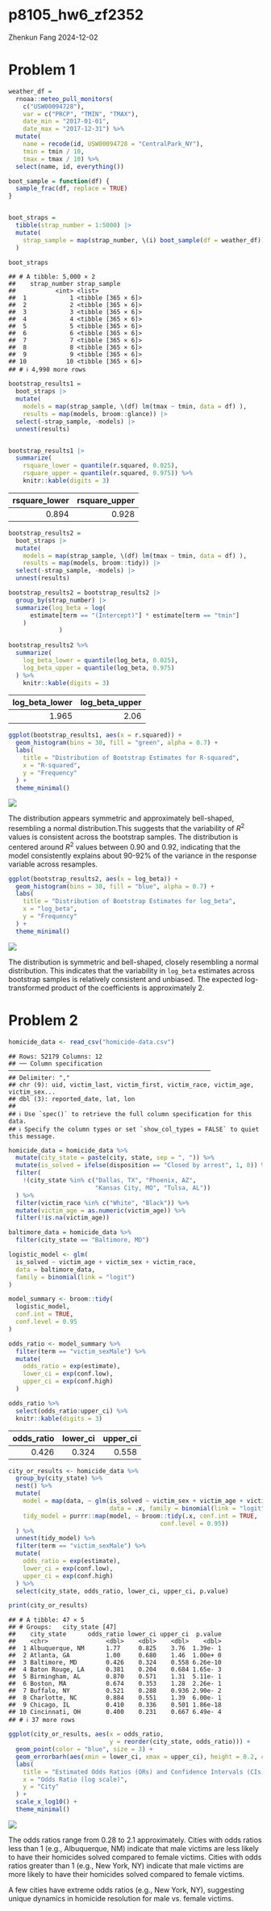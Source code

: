 p8105_hw6_zf2352
================
Zhenkun Fang
2024-12-02

# Problem 1

``` r
weather_df = 
  rnoaa::meteo_pull_monitors(
    c("USW00094728"),
    var = c("PRCP", "TMIN", "TMAX"), 
    date_min = "2017-01-01",
    date_max = "2017-12-31") %>%
  mutate(
    name = recode(id, USW00094728 = "CentralPark_NY"),
    tmin = tmin / 10,
    tmax = tmax / 10) %>%
  select(name, id, everything())
```

``` r
boot_sample = function(df) {
  sample_frac(df, replace = TRUE)
}


boot_straps = 
  tibble(strap_number = 1:5000) |> 
  mutate(
    strap_sample = map(strap_number, \(i) boot_sample(df = weather_df))
  )

boot_straps
```

    ## # A tibble: 5,000 × 2
    ##    strap_number strap_sample      
    ##           <int> <list>            
    ##  1            1 <tibble [365 × 6]>
    ##  2            2 <tibble [365 × 6]>
    ##  3            3 <tibble [365 × 6]>
    ##  4            4 <tibble [365 × 6]>
    ##  5            5 <tibble [365 × 6]>
    ##  6            6 <tibble [365 × 6]>
    ##  7            7 <tibble [365 × 6]>
    ##  8            8 <tibble [365 × 6]>
    ##  9            9 <tibble [365 × 6]>
    ## 10           10 <tibble [365 × 6]>
    ## # ℹ 4,990 more rows

``` r
bootstrap_results1 = 
  boot_straps |> 
  mutate(
    models = map(strap_sample, \(df) lm(tmax ~ tmin, data = df) ),
    results = map(models, broom::glance)) |> 
  select(-strap_sample, -models) |> 
  unnest(results) 


bootstrap_results1 |> 
  summarize(
    rsquare_lower = quantile(r.squared, 0.025), 
    rsquare_upper = quantile(r.squared, 0.975)) %>% 
    knitr::kable(digits = 3)
```

| rsquare_lower | rsquare_upper |
|--------------:|--------------:|
|         0.894 |         0.928 |

``` r
bootstrap_results2 = 
  boot_straps |> 
  mutate(
    models = map(strap_sample, \(df) lm(tmax ~ tmin, data = df) ),
    results = map(models, broom::tidy)) |> 
  select(-strap_sample, -models) |> 
  unnest(results) 

bootstrap_results2 = bootstrap_results2 |> 
  group_by(strap_number) |> 
  summarize(log_beta = log(
      estimate[term == "(Intercept)"] * estimate[term == "tmin"]
    )
              )
  
bootstrap_results2 %>% 
  summarize(
    log_beta_lower = quantile(log_beta, 0.025), 
    log_beta_upper = quantile(log_beta, 0.975)
  ) %>% 
    knitr::kable(digits = 3)
```

| log_beta_lower | log_beta_upper |
|---------------:|---------------:|
|          1.965 |           2.06 |

``` r
ggplot(bootstrap_results1, aes(x = r.squared)) +
  geom_histogram(bins = 30, fill = "green", alpha = 0.7) +
  labs(
    title = "Distribution of Bootstrap Estimates for R-squared",
    x = "R-squared",
    y = "Frequency"
  ) +
  theme_minimal()
```

![](p8105_hw6_zf2352_files/figure-gfm/unnamed-chunk-5-1.png)<!-- -->

The distribution appears symmetric and approximately bell-shaped,
resembling a normal distribution.This suggests that the variability of
$R^2$ values is consistent across the bootstrap samples. The
distribution is centered around $R^2$ values between 0.90 and 0.92,
indicating that the model consistently explains about 90-92% of the
variance in the response variable across resamples.

``` r
ggplot(bootstrap_results2, aes(x = log_beta)) +
  geom_histogram(bins = 30, fill = "blue", alpha = 0.7) +
  labs(
    title = "Distribution of Bootstrap Estimates for log_beta",
    x = "log_beta",
    y = "Frequency"
  ) +
  theme_minimal()
```

![](p8105_hw6_zf2352_files/figure-gfm/unnamed-chunk-6-1.png)<!-- -->

The distribution is symmetric and bell-shaped, closely resembling a
normal distribution. This indicates that the variability in `log_beta`
estimates across bootstrap samples is relatively consistent and
unbiased. The expected log-transformed product of the coefficients is
approximately 2.

# Problem 2

``` r
homicide_data <- read_csv("homicide-data.csv")
```

    ## Rows: 52179 Columns: 12
    ## ── Column specification ────────────────────────────────────────────────────────
    ## Delimiter: ","
    ## chr (9): uid, victim_last, victim_first, victim_race, victim_age, victim_sex...
    ## dbl (3): reported_date, lat, lon
    ## 
    ## ℹ Use `spec()` to retrieve the full column specification for this data.
    ## ℹ Specify the column types or set `show_col_types = FALSE` to quiet this message.

``` r
homicide_data = homicide_data %>%
  mutate(city_state = paste(city, state, sep = ", ")) %>% 
  mutate(is_solved = ifelse(disposition == "Closed by arrest", 1, 0)) %>% 
  filter(
    !(city_state %in% c("Dallas, TX", "Phoenix, AZ", 
                        "Kansas City, MO", "Tulsa, AL"))
  ) %>%
  filter(victim_race %in% c("White", "Black")) %>%
  mutate(victim_age = as.numeric(victim_age)) %>%
  filter(!is.na(victim_age))
```

``` r
baltimore_data = homicide_data %>%
  filter(city_state == "Baltimore, MD")

logistic_model <- glm(
  is_solved ~ victim_age + victim_sex + victim_race,
  data = baltimore_data,
  family = binomial(link = "logit")  
)

model_summary <- broom::tidy(
  logistic_model, 
  conf.int = TRUE,     
  conf.level = 0.95    
)

odds_ratio <- model_summary %>%
  filter(term == "victim_sexMale") %>%
  mutate(
    odds_ratio = exp(estimate),  
    lower_ci = exp(conf.low),   
    upper_ci = exp(conf.high)    
  ) 

odds_ratio %>% 
  select(odds_ratio:upper_ci) %>% 
  knitr::kable(digits = 3)
```

| odds_ratio | lower_ci | upper_ci |
|-----------:|---------:|---------:|
|      0.426 |    0.324 |    0.558 |

``` r
city_or_results <- homicide_data %>%
  group_by(city_state) %>%  
  nest() %>%  
  mutate(
    model = map(data, ~ glm(is_solved ~ victim_sex + victim_age + victim_race,
                            data = .x, family = binomial(link = "logit"))), 
    tidy_model = purrr::map(model, ~ broom::tidy(.x, conf.int = TRUE, 
                                          conf.level = 0.95)) 
  ) %>%
  unnest(tidy_model) %>%  
  filter(term == "victim_sexMale") %>%  
  mutate(
    odds_ratio = exp(estimate),  
    lower_ci = exp(conf.low),    
    upper_ci = exp(conf.high)    
  ) %>%
  select(city_state, odds_ratio, lower_ci, upper_ci, p.value)  

print(city_or_results)
```

    ## # A tibble: 47 × 5
    ## # Groups:   city_state [47]
    ##    city_state      odds_ratio lower_ci upper_ci  p.value
    ##    <chr>                <dbl>    <dbl>    <dbl>    <dbl>
    ##  1 Albuquerque, NM      1.77     0.825    3.76  1.39e- 1
    ##  2 Atlanta, GA          1.00     0.680    1.46  1.00e+ 0
    ##  3 Baltimore, MD        0.426    0.324    0.558 6.26e-10
    ##  4 Baton Rouge, LA      0.381    0.204    0.684 1.65e- 3
    ##  5 Birmingham, AL       0.870    0.571    1.31  5.11e- 1
    ##  6 Boston, MA           0.674    0.353    1.28  2.26e- 1
    ##  7 Buffalo, NY          0.521    0.288    0.936 2.90e- 2
    ##  8 Charlotte, NC        0.884    0.551    1.39  6.00e- 1
    ##  9 Chicago, IL          0.410    0.336    0.501 1.86e-18
    ## 10 Cincinnati, OH       0.400    0.231    0.667 6.49e- 4
    ## # ℹ 37 more rows

``` r
ggplot(city_or_results, aes(x = odds_ratio, 
                            y = reorder(city_state, odds_ratio))) +
  geom_point(color = "blue", size = 3) + 
  geom_errorbarh(aes(xmin = lower_ci, xmax = upper_ci), height = 0.2, color = "black") +  
  labs(
    title = "Estimated Odds Ratios (ORs) and Confidence Intervals (CIs) by City",
    x = "Odds Ratio (log scale)",
    y = "City"
  ) +
  scale_x_log10() + 
  theme_minimal()
```

![](p8105_hw6_zf2352_files/figure-gfm/unnamed-chunk-11-1.png)<!-- -->

The odds ratios range from 0.28 to 2.1 approximately. Cities with odds
ratios less than 1 (e.g., Albuquerque, NM) indicate that male victims
are less likely to have their homicides solved compared to female
victims. Cities with odds ratios greater than 1 (e.g., New York, NY)
indicate that male victims are more likely to have their homicides
solved compared to female victims.

A few cities have extreme odds ratios (e.g., New York, NY), suggesting
unique dynamics in homicide resolution for male vs. female victims.
